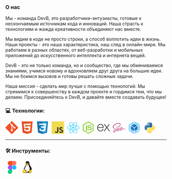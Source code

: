 ### О нас

Мы - команда DevB, это разработчики-энтузиасты, готовые к нескончаемым источникам кода и инноваций. Наша страсть к технологиям и жажда креативности объединяют нас вместе.

Мы видим в коде не просто строки, а способ воплотить идеи в жизнь. Наши проекты - это наша характеристика, наш след в онлайн-мире. Мы работаем в разных областях, от веб-разработки и мобильных приложений до искусственного интеллекта и интернета вещей.

DevB - это не только команда, но и сообщество, где мы обмениваемся знаниями, учимся новому и вдохновляем друг друга на большие идеи. Мы не боимся вызовов и готовы решать сложные задачи.

Наша миссия - сделать мир лучше с помощью технологий. Мы стремимся к совершенству в каждом проекте и гордимся тем, что мы делаем. Присоединяйтесь к DevB, и давайте вместе создавать будущее!




### 💻 Технологии:

<div>
  <img src="https://github.com/devicons/devicon/blob/master/icons/git/git-original.svg" title="git" alt="git" width="40" height="40"/>&nbsp
  <img src="https://github.com/devicons/devicon/blob/master/icons/html5/html5-original.svg" title="html5" alt="html5" width="40" height="40"/>&nbsp
  <img src="https://github.com/devicons/devicon/blob/master/icons/css3/css3-original.svg" title="css" alt="css" width="40" height="40"/>&nbsp
  <img src="https://github.com/devicons/devicon/blob/master/icons/javascript/javascript-original.svg" title="javascript" alt="javascript" width="40" height="40"/>&nbsp
  <img src="https://github.com/devicons/devicon/blob/master/icons/react/react-original.svg" title="reactjs" alt="reactjs" width="40" height="40"/>&nbsp
  <img src="https://github.com/devicons/devicon/blob/master/icons/nodejs/nodejs-original.svg" title="nodejs" alt="nodejs" width="40" height="40"/>&nbsp
  <img src="https://github.com/devicons/devicon/blob/master/icons/express/express-original.svg" title="express" alt="express" width="40" height="40"/>&nbsp
  <img src="https://github.com/devicons/devicon/blob/master/icons/sass/sass-original.svg" title="sass/scss" alt="sass/scss" width="40" height="40"/>&nbsp;
  <img src="https://github.com/devicons/devicon/blob/master/icons/webpack/webpack-original.svg" title="webpack1" alt="webpack" width="40" height="40"/>&nbsp;
  <!-- <img src="https://github.com/devicons/devicon/blob/master/icons/redux/redux-original.svg" title="redux" alt="redux" width="40" height="40"/>&nbsp; -->
  <img src="https://github.com/devicons/devicon/blob/master/icons/python/python-original.svg" title="phyton" alt="phyton" width="40" height="40"/>&nbsp;
</div>

---

### 🛠 Инструменты:

<div>
  <img src="https://github.com/devicons/devicon/blob/master/icons/figma/figma-original.svg" title="figma" alt="figma" width="40" height="40"/>&nbsp;
  <img src="https://github.com/devicons/devicon/blob/master/icons/linux/linux-original.svg" title="linux" alt="linux" width="40" height="40"/>&nbsp;
</div>


